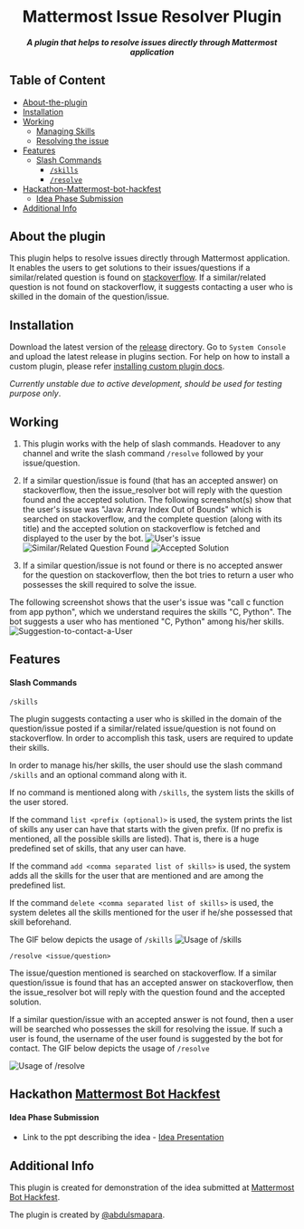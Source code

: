 <p align="center">
	<h1 align="center">Mattermost Issue Resolver Plugin</h1>
	<h5 align="center">A plugin that helps to resolve issues directly through Mattermost application</h5>
</p>


## Table of Content
- [About-the-plugin](#about-the-plugin)
- [Installation](#installation)
- [Working](#working)
	* [Managing Skills](#managing-skills)
	* [Resolving the issue](#resolving-the-issue)
- [Features](#features)
    * [Slash Commands](#slash-commands)
        + [```/skills```](#skills)
        + [```/resolve```](#resolve)
- [Hackathon-Mattermost-bot-hackfest](#hackathon-mattermost-bot-hackfest)
     * [Idea Phase Submission](#idea-phase-submission)
- [Additional Info](#additional-info)

## About the plugin
This plugin helps to resolve issues directly through Mattermost application. It enables the users to get solutions to their issues/questions if a similar/related question is found on [stackoverflow](https://www.stackoverflow.com). If a similar/related question is not found on stackoverflow, it suggests contacting a user who is skilled in the domain of the question/issue.

## Installation
Download the latest version of the [release](https://github.com/abdulsmapara/mattermost-plugin-issue-resolver/releases) directory. Go to `System Console` and upload the latest release in plugins section. For help on how to install a custom plugin, please refer [installing custom plugin docs](https://docs.mattermost.com/administration/plugins.html#custom-plugins).

*Currently unstable due to active development, should be used for testing purpose only*. 


## Working
1. This plugin works with the help of slash commands. Headover to any channel and write the slash command ```/resolve``` followed by your issue/question.
1. If a similar question/issue is found (that has an accepted answer) on stackoverflow, then the issue_resolver bot will reply with the question found and the accepted solution.
The following screenshot(s) show that the user's issue was "Java: Array Index Out of Bounds" which is searched on stackoverflow, and the complete question (along with its title) and the accepted solution on stackoverflow is fetched and displayed to the user by the bot. 
![User's issue](https://drive.google.com/uc?export=view&id=1cjntMynrKxl-RP5U3sHL1d4HvrwZqO0I)
![Similar/Related Question Found](https://drive.google.com/uc?export=view&id=1sM0QVFEN87oV5rek5sNozSrgybuurjDq)
![Accepted Solution](https://drive.google.com/uc?export=view&id=1Fh4Yali4fe49dzvu5iZWK9qZFXSRQtyP)

1. If a similar question/issue is not found or there is no accepted answer for the question on stackoverflow, then the bot tries to return a user who possesses the skill required to solve the issue.

The following screenshot shows that the user's issue was "call c function from app python", which we understand requires the skills "C, Python". The bot suggests a user who has mentioned "C, Python" among his/her skills.
![Suggestion-to-contact-a-User](https://drive.google.com/uc?export=view&id=1vZJFZpR3SA6C2pznnfq73-WCdCYh8K5Z)

## Features
#### Slash Commands
```/skills```

The plugin suggests contacting a user who is skilled in the domain of the question/issue posted if a similar/related issue/question is not found on stackoverflow. In order to accomplish this task, users are required to update their skills.

In order to manage his/her skills, the user should use the slash command ```/skills``` and an optional command along with it. 

If no command is mentioned along with ```/skills```, the system lists the skills of the user stored.

If the command ```list <prefix (optional)>``` is used, the system prints the list of skills any user can have that starts with the given prefix. (If no prefix is mentioned, all the possible skills are listed). That is, there is a huge predefined set of skills, that any user can have. 

If the command ```add <comma separated list of skills>``` is used, the system adds all the skills for the user that are mentioned and are among the predefined list.

If the command ```delete <comma separated list of skills>``` is used, the system deletes all the skills mentioned for the user if he/she possessed that skill beforehand.

The GIF below depicts the usage of ```/skills```
![Usage of ```/skills```](https://drive.google.com/uc?export=view&id=1srTNFdYW9izKyFkr_enmT9UXKYBpp-sk)

```/resolve <issue/question>```

The issue/question mentioned is searched on stackoverflow. If a similar question/issue is found that has an accepted answer on stackoverflow, then the issue_resolver bot will reply with the question found and the accepted solution.

If a similar question/issue with an accepted answer is not found, then a user will be searched who possesses the skill for resolving the issue. If such a user is found, the username of the user found is suggested by the bot for contact. 
The GIF below depicts the usage of ```/resolve```

![Usage of ```/resolve```](https://drive.google.com/uc?export=view&id=1ZeZyoAHPE3ESpwG-u-va4FdfYNheZY_b)

## Hackathon [Mattermost Bot Hackfest](https://www.hackerearth.com/challenges/hackathon/mattermost-bot-hackfest/)
#### Idea Phase Submission

- Link to the ppt describing the idea - [Idea Presentation](https://he-s3.s3.amazonaws.com/media/sprint/mattermost-bot-hackfest/team/782765/8a5bcbfcodeblooded_mattermost_hackfest.pptx?Signature=YZdp812LgWXUaiup1j5GYe4TKQ8%3D&Expires=1583010208&AWSAccessKeyId=AKIA6I2ISGOYH7WWS3G5)




## Additional Info


This plugin is created for demonstration of the idea submitted at [Mattermost Bot Hackfest](#hackathon-mattermost-bot-hackfest).


The plugin is created by [@abdulsmapara](https://github.com/abdulsmapara).
